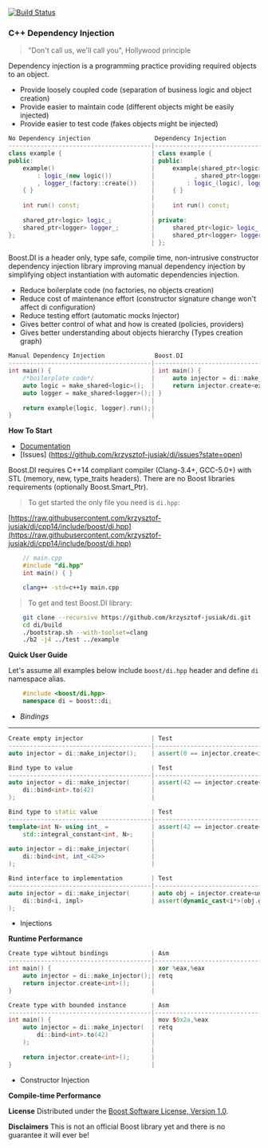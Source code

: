 [![Build Status](https://travis-ci.org/krzysztof-jusiak/di.svg?branch=cpp14)](https://travis-ci.org/krzysztof-jusiak/di)

### C++ Dependency Injection
> "Don't call us, we'll call you", Hollywood principle

Dependency injection is a programming practice providing required objects to an object.

* Provide loosely coupled code (separation of business logic and object creation)
* Provide easier to maintain code (different objects might be easily injected)
* Provide easier to test code (fakes objects might be injected)

```cpp
No Dependency injection                  Dependency Injection
----------------------------------------|--------------------------------------------
class example {                         | class example {
public:                                 | public:
    example()                           |     example(shared_ptr<logic> logic
        : logic_(new logic())           |           , shared_ptr<logger> logger)
        , logger_(factory::create())    |         : logic_(logic), logger_(logger)
    { }                                 |     { }
                                        |
    int run() const;                    |     int run() const;
                                        |
    shared_ptr<logic> logic_;           | private:
    shared_ptr<logger> logger_;         |     shared_ptr<logic> logic_;
};                                      |     shared_ptr<logger> logger_;
                                        | };
```

Boost.DI is a header only, type safe, compile time, non-intrusive constructor dependency injection
library improving manual dependency injection by simplifying object instantiation with automatic
dependencies injection.

* Reduce boilerplate code (no factories, no objects creation)
* Reduce cost of maintenance effort (constructor signature change won't affect di configuration)
* Reduce testing effort (automatic mocks Injector)
* Gives better control of what and how is created (policies, providers)
* Gives better understanding about objects hierarchy (Types creation graph)

```cpp
Manual Dependency Injection              Boost.DI
----------------------------------------|--------------------------------------------
int main() {                            | int main() {
    /*boilerplate code*/                |     auto injector = di::make_injector();
    auto logic = make_shared<logic>();  |     return injector.create<example>().run()
    auto logger = make_shared<logger>();| }
                                        |
    return example{logic, logger}.run();|
}                                       |
```

**How To Start**

* [Documentation](http://krzysztof-jusiak.github.io/di/cpp14/boost/libs/di/doc/html)
* [Issues] (https://github.com/krzysztof-jusiak/di/issues?state=open)

Boost.DI requires C++14 compliant compiler (Clang-3.4+, GCC-5.0+) with STL (memory, new, type\_traits headers).
There are no Boost libraries requirements (optionally Boost.Smart\_Ptr).

> To get started the only file you need is `di.hpp`:

[https://raw.githubusercontent.com/krzysztof-jusiak/di/cpp14/include/boost/di.hpp](https://raw.githubusercontent.com/krzysztof-jusiak/di/cpp14/include/boost/di.hpp)

```cpp
    // main.cpp
    #include "di.hpp"
    int main() { }
```

```sh
    clang++ -std=c++1y main.cpp
```

> To get and test Boost.DI library:

```sh
    git clone --recursive https://github.com/krzysztof-jusiak/di.git
    cd di/build
    ./bootstrap.sh --with-toolset=clang
    ./b2 -j4 ../test ../example
```

**Quick User Guide**

Let's assume all examples below include `boost/di.hpp` header and define `di` namespace alias.
```cpp
    #include <boost/di.hpp>
    namespace di = boost::di;
```

* *Bindings*
---

```cpp
Create empty injector                   | Test
----------------------------------------|------------------------------------------
auto injector = di::make_injector();    | assert(0 == injector.create<int>());
```

```cpp
Bind type to value                      | Test
----------------------------------------|------------------------------------------
auto injector = di::make_injector(      | assert(42 == injector.create<int>());
    di::bind<int>.to(42)                |
);                                      |
```

```cpp
Bind type to static value               | Test
----------------------------------------|------------------------------------------
template<int N> using int_ =            | assert(42 == injector.create<int>());
    std::integral_constant<int, N>;     |
                                        |
auto injector = di::make_injector(      |
    di::bind<int, int_<42>>             |
);                                      |
```

```cpp
Bind interface to implementation        | Test
----------------------------------------|------------------------------------------
auto injector = di::make_injector(      | auto obj = injector.create<unique_ptr<i>>();
    di::bind<i, impl>                   | assert(dynamic_cast<i*>(obj.get()));
);
```

* Injections


**Runtime Performance**
```cpp
Create type wihtout bindings            | Asm
----------------------------------------|------------------------------------------
int main() {                            | xor %eax,%eax
    auto injector = di::make_injector();| retq
    return injector.create<int>();      |
}                                       |
```

```cpp
Create type with bounded instance       | Asm
----------------------------------------|------------------------------------------
int main() {                            | mov $0x2a,%eax
    auto injector = di::make_injector(  | retq
        di::bind<int>.to(42)            |
    );                                  |
                                        |
    return injector.create<int>();      |
}                                       |
```

* Constructor Injection


**Compile-time Performance**

**License**
Distributed under the [Boost Software License, Version 1.0](http://www.boost.org/LICENSE_1_0.txt).

**Disclaimers**
This is not an official Boost library yet and there is no guarantee it will ever be!

